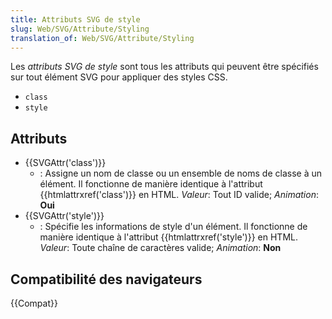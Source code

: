 ```yaml
---
title: Attributs SVG de style
slug: Web/SVG/Attribute/Styling
translation_of: Web/SVG/Attribute/Styling
---
```


Les _attributs SVG de style_ sont tous les attributs qui peuvent être spécifiés sur tout élément SVG pour appliquer des styles CSS.

- `class`
- `style`

## Attributs

- {{SVGAttr('class')}}
  - : Assigne un nom de classe ou un ensemble de noms de classe à un élément. Il fonctionne de manière identique à l'attribut {{htmlattrxref('class')}} en HTML.
    _Valeur_: Tout ID valide; _Animation_: **Oui**
- {{SVGAttr('style')}}
  - : Spécifie les informations de style d'un élément. Il fonctionne de manière identique à l'attribut {{htmlattrxref('style')}} en HTML.
    _Valeur_: Toute chaîne de caractères valide; _Animation_: **Non**

## Compatibilité des navigateurs

{{Compat}}
